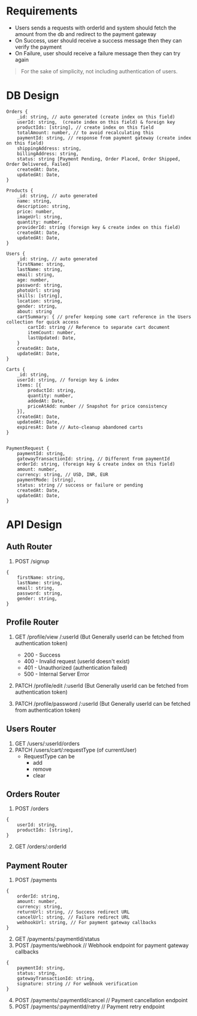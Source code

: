 
# Requirements

- Users sends a requests with orderId and system should fetch the amount from the db and redirect to the payment gateway
- On Success, user should receive a success message then they can verify the payment
- On Failure, user should receive a failure message then they can try again

> For the sake of simplicity, not including authentication of users.

# DB Design

```
Orders {
    _id: string, // auto generated (create index on this field)
    userId: string,  (create index on this field) & foreign key
    productIds: [string], // create index on this field
    totalAmount: number, // to avoid recalculating this
    paymentId: string, // response from payment gateway (create index on this field)
    shippingAddress: string,
    billingAddress: string,
    status: string [Payment Pending, Order Placed, Order Shipped, Order Delivered, Failed]
    createdAt: Date,
    updatedAt: Date,
}

Products {
    _id: string, // auto generated
    name: string,
    description: string,
    price: number,
    imageUrl: string,
    quantity: number,
    providerId: string (foreign key & create index on this field)
    createdAt: Date,
    updatedAt: Date,
}

Users {
    _id: string, // auto generated
    firstName: string,
    lastName: string,
    email: string,
    age: number,
    password: string,
    photoUrl: string
    skills: [string],
    location: string,
    gender: string,
    about: string
    cartSummary: { // prefer keeping some cart reference in the Users collection for quick access
        cartId: string // Reference to separate cart document
        itemCount: number,
        lastUpdated: Date,
    }
    createdAt: Date,
    updatedAt: Date,
}

Carts {
    _id: string,
    userId: string, // foreign key & index
    items: [{
        productId: string,
        quantity: number,
        addedAt: Date,
        priceAtAdd: number // Snapshot for price consistency
    }],
    createdAt: Date,
    updatedAt: Date,
    expiresAt: Date // Auto-cleanup abandoned carts
}


PaymentRequest {
    paymentId: string,
    gatewayTransactionId: string, // Different from paymentId
    orderId: string, (foreign key & create index on this field) 
    amount: number,
    currency: string, // USD, INR, EUR
    paymentMode: [string],
    status: string // success or failure or pending
    createdAt: Date,
    updatedAt: Date,
}
```

# API Design

## Auth Router

1. POST /signup
```
{
    firstName: string,
    lastName: string,
    email: string,
    password: string,
    gender: string,
}
```
## Profile Router

1. GET /profile/view   /:userId (But Generally userId can be fetched from authentication token)
   - 200 - Success
   - 400 - Invalid request (userId doesn't exist)
   - 401 - Unauthorized (authentication failed)
   - 500 - Internal Server Error

2. PATCH /profile/edit   /:userId (But Generally userId can be fetched from authentication token)
3. PATCH /profile/password   /:userId (But Generally userId can be fetched from authentication token)

## Users Router

1. GET /users/:userId/orders
2. PATCH /users/cart/:requestType (of currentUser)
   - RequestType can be
        - add
        - remove
        - clear

## Orders Router

1. POST /orders
```
{
    userId: string,
    productIds: [string],
}
```
2. GET /orders/:orderId

## Payment Router

1. POST /payments
```
{
    orderId: string,
    amount: number,
    currency: string,
    returnUrl: string, // Success redirect URL
    cancelUrl: string, // Failure redirect URL
    webhookUrl: string, // For payment gateway callbacks
}
```
2. GET /payments/:paymentId/status
3. POST /payments/webhook // Webhook endpoint for payment gateway callbacks
```
{
    paymentId: string,
    status: string,
    gatewayTransactionId: string,
    signature: string // For webhook verification
}
```
4. POST /payments/:paymentId/cancel // Payment cancellation endpoint
5. POST /payments/:paymentId/retry // Payment retry endpoint
